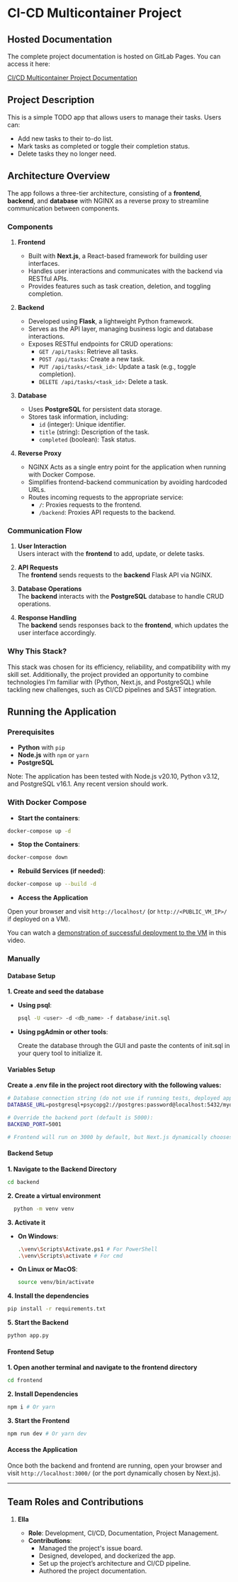 # CI-CD Multicontainer Project

## Hosted Documentation

The complete project documentation is hosted on GitLab Pages. You can access it here:

[CI/CD Multicontainer Project Documentation](https://ella.mzg.gitlab.io/ci-cd-multicontainer-project)

## Project Description

This is a simple TODO app that allows users to manage their tasks. Users can:

- Add new tasks to their to-do list.
- Mark tasks as completed or toggle their completion status.
- Delete tasks they no longer need.

## Architecture Overview

The app follows a three-tier architecture, consisting of a **frontend**, **backend**, and **database** with NGINX as a reverse proxy to streamline communication between components.

### Components

1. **Frontend**

   - Built with **Next.js**, a React-based framework for building user interfaces.
   - Handles user interactions and communicates with the backend via RESTful APIs.
   - Provides features such as task creation, deletion, and toggling completion.

2. **Backend**

   - Developed using **Flask**, a lightweight Python framework.
   - Serves as the API layer, managing business logic and database interactions.
   - Exposes RESTful endpoints for CRUD operations:
     - `GET /api/tasks`: Retrieve all tasks.
     - `POST /api/tasks`: Create a new task.
     - `PUT /api/tasks/<task_id>`: Update a task (e.g., toggle completion).
     - `DELETE /api/tasks/<task_id>`: Delete a task.

3. **Database**

   - Uses **PostgreSQL** for persistent data storage.
   - Stores task information, including:
     - `id` (integer): Unique identifier.
     - `title` (string): Description of the task.
     - `completed` (boolean): Task status.

4. **Reverse Proxy**

   - NGINX Acts as a single entry point for the application when running with Docker Compose.
   - Simplifies frontend-backend communication by avoiding hardcoded URLs.
   - Routes incoming requests to the appropriate service:
     - `/`: Proxies requests to the frontend.
     - `/backend`: Proxies API requests to the backend.

### **Communication Flow**

1. **User Interaction**  
   Users interact with the **frontend** to add, update, or delete tasks.

2. **API Requests**  
   The **frontend** sends requests to the **backend** Flask API via NGINX.

3. **Database Operations**  
   The **backend** interacts with the **PostgreSQL** database to handle CRUD operations.

4. **Response Handling**  
   The **backend** sends responses back to the **frontend**, which updates the user interface accordingly.

### Why This Stack?

This stack was chosen for its efficiency, reliability, and compatibility with my skill set. Additionally, the project provided an opportunity to combine technologies I’m familiar with (Python, Next.js, and PostgreSQL) while tackling new challenges, such as CI/CD pipelines and SAST integration.

## Running the Application

### Prerequisites

- **Python** with `pip`
- **Node.js** with `npm` or `yarn`
- **PostgreSQL**

Note: The application has been tested with Node.js v20.10, Python v3.12, and PostgreSQL v16.1. Any recent version should work.

### With Docker Compose

- **Start the containers**:

```bash
docker-compose up -d
```

- **Stop the Containers**:

```bash
docker-compose down
```

- **Rebuild Services (if needed)**:

```bash
docker-compose up --build -d
```

- **Access the Application**

Open your browser and visit `http://localhost/` (or `http://<PUBLIC_VM_IP>/` if deployed on a VM).

You can watch a [demonstration of successful deployment to the VM](https://supdevinci-my.sharepoint.com/:v:/g/personal/ella_mzoughi_supdevinci-edu_fr/EelizM3czSJLuXAwZTmE44kBCw-dgaXm3iI9Yh2hxQ0pNw?nav=eyJyZWZlcnJhbEluZm8iOnsicmVmZXJyYWxBcHAiOiJPbmVEcml2ZUZvckJ1c2luZXNzIiwicmVmZXJyYWxBcHBQbGF0Zm9ybSI6IldlYiIsInJlZmVycmFsTW9kZSI6InZpZXciLCJyZWZlcnJhbFZpZXciOiJNeUZpbGVzTGlua0NvcHkifX0&e=Ptc0RJ) in this video.

### Manually

#### Database Setup

**1. Create and seed the database**

- **Using psql**:

  ```bash
  psql -U <user> -d <db_name> -f database/init.sql
  ```

- **Using pgAdmin or other tools**:

  Create the database through the GUI and paste the contents of init.sql in your query tool to initialize it.

#### Variables Setup

**Create a .env file in the project root directory with the following values:**

```bash
# Database connection string (do not use if running tests, deployed app, or Docker Compose):
DATABASE_URL=postgresql+psycopg2://postgres:password@localhost:5432/mydb

# Override the backend port (default is 5000):
BACKEND_PORT=5001

# Frontend will run on 3000 by default, but Next.js dynamically chooses another port if unavailable.
```

#### Backend Setup

**1. Navigate to the Backend Directory**

```bash
cd backend
```

**2. Create a virtual environment**

```bash
  python -m venv venv
```

**3. Activate it**

- **On Windows**:

  ```bash
  .\venv\Scripts\Activate.ps1 # For PowerShell
  .\venv\Scripts\activate # For cmd
  ```

- **On Linux or MacOS**:

  ```bash
  source venv/bin/activate
  ```

**4. Install the dependencies**

```bash
pip install -r requirements.txt
```

**5. Start the Backend**

```bash
python app.py
```

#### Frontend Setup

**1. Open another terminal and navigate to the frontend directory**

```bash
cd frontend
```

**2. Install Dependencies**

```bash
npm i # Or yarn
```

**3. Start the Frontend**

```bash
npm run dev # Or yarn dev
```

#### Access the Application

Once both the backend and frontend are running, open your browser and visit `http://localhost:3000/` (or the port dynamically chosen by Next.js).

---

## Team Roles and Contributions

1. **Ella**

   - **Role**: Development, CI/CD, Documentation, Project Management.
   - **Contributions**:
     - Managed the project's issue board.
     - Designed, developed, and dockerized the app.
     - Set up the project’s architecture and CI/CD pipeline.
     - Authored the project documentation.
